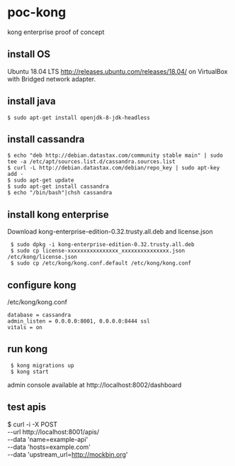 # poc-kong
kong enterprise proof of concept

## install OS

Ubuntu 18.04 LTS http://releases.ubuntu.com/releases/18.04/ on VirtualBox with Bridged network adapter.

## install java

```
$ sudo apt-get install openjdk-8-jdk-headless
```

## install cassandra

```
$ echo "deb http://debian.datastax.com/community stable main" | sudo tee -a /etc/apt/sources.list.d/cassandra.sources.list
$ curl -L http://debian.datastax.com/debian/repo_key | sudo apt-key add -
$ sudo apt-get update
$ sudo apt-get install cassandra
$ echo "/bin/bash"|chsh cassandra
```

## install kong enterprise

Download kong-enterprise-edition-0.32.trusty.all.deb and license.json

```
 $ sudo dpkg -i kong-enterprise-edition-0.32.trusty.all.deb
 $ sudo cp license-xxxxxxxxxxxxxxxx_xxxxxxxxxxxxxxx.json /etc/kong/license.json
 $ sudo cp /etc/kong/kong.conf.default /etc/kong/kong.conf
```

## configure kong

/etc/kong/kong.conf
```
database = cassandra
admin_listen = 0.0.0.0:8001, 0.0.0.0:8444 ssl
vitals = on
```
## run kong

```
 $ kong migrations up
 $ kong start
```
admin console available at http://localhost:8002/dashboard

## test apis

$ curl -i -X POST \
  --url http://localhost:8001/apis/ \
  --data 'name=example-api' \
  --data 'hosts=example.com' \
  --data 'upstream_url=http://mockbin.org'
